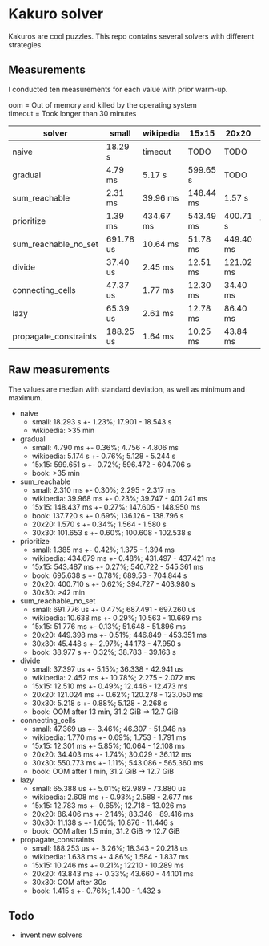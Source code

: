 # Kakuro solver

Kakuros are cool puzzles.
This repo contains several solvers with different strategies.

## Measurements

I conducted ten measurements for each value with prior warm-up.

oom = Out of memory and killed by the operating system  
timeout = Took longer than 30 minutes

solver                | small     | wikipedia | 15x15     | 20x20     | 30x30      | book       |
----------------------|-----------|-----------|-----------|-----------|------------|------------|
naive                 |  18.29 s  | timeout   | TODO      | TODO      | TODO       | TODO       |
gradual               |   4.79 ms |   5.17 s  | 599.65 s  | TODO      | TODO       | timeout    |
sum_reachable         |   2.31 ms |  39.96 ms | 148.44 ms |   1.57 s  | 101.653 s  | 137.72 s   |
prioritize            |   1.39 ms | 434.67 ms | 543.49 ms | 400.71 s  | timeout    | 695.64 s   |
sum_reachable_no_set  | 691.78 us |  10.64 ms |  51.78 ms | 449.40 ms |   45.45 s  |  38.98 s   |
divide                |  37.40 us |   2.45 ms |  12.51 ms | 121.02 ms |    5.22 s  | oom        |
connecting_cells      |  47.37 us |   1.77 ms |  12.30 ms |  34.40 ms |  550.77 ms | oom        |
lazy                  |  65.39 us |   2.61 ms |  12.78 ms |  86.40 ms |   11.14 s  | oom        |
propagate_constraints | 188.25 us |   1.64 ms |  10.25 ms |  43.84 ms | oom        |   1.42 s   |

## Raw measurements

The values are median with standard deviation, as well as minimum and maximum.

- naive
  - small: 18.293 s +- 1.23%; 17.901 - 18.543 s
  - wikipedia: >35 min
- gradual
  - small: 4.790 ms +- 0.36%;  4.756 -  4.806 ms
  - wikipedia: 5.174 s +- 0.76%; 5.128 - 5.244 s
  - 15x15: 599.651 s +- 0.72%; 596.472 - 604.706 s
  - book: >35 min
- sum_reachable
  - small: 2.310 ms +- 0.30%; 2.295 - 2.317 ms
  - wikipedia: 39.968 ms +- 0.23%; 39.747 - 401.241 ms
  - 15x15: 148.437 ms +- 0.27%; 147.605 - 148.950 ms
  - book: 137.720 s +- 0.69%; 136.126 - 138.796 s
  - 20x20: 1.570 s +- 0.34%; 1.564 - 1.580 s
  - 30x30: 101.653 s +- 0.60%; 100.608 - 102.538 s
- prioritize
  - small: 1.385 ms +- 0.42%; 1.375 - 1.394 ms
  - wikipedia: 434.679 ms +- 0.48%; 431.497 - 437.421 ms
  - 15x15: 543.487 ms +- 0.27%; 540.722 - 545.361 ms
  - book: 695.638 s +- 0.78%; 689.53 - 704.844 s
  - 20x20: 400.710 s +- 0.62%; 394.727 - 403.980 s
  - 30x30: >42 min
- sum_reachable_no_set
  - small: 691.776 us +- 0.47%; 687.491 - 697.260 us
  - wikipedia: 10.638 ms +- 0.29%; 10.563 - 10.669 ms
  - 15x15: 51.776 ms +- 0.13%; 51.648 - 51.896 ms
  - 20x20: 449.398 ms +- 0.51%; 446.849 - 453.351 ms
  - 30x30: 45.448 s +- 2.97%; 44.173 - 47.950 s
  - book: 38.977 s +- 0.32%; 38.783 - 39.163 s
- divide
  - small: 37.397 us +- 5.15%; 36.338 - 42.941 us
  - wikipedia: 2.452 ms +- 10.78%; 2.275 - 2.072 ms
  - 15x15: 12.510 ms +- 0.49%; 12.446 - 12.473 ms
  - 20x20: 121.024 ms +- 0.62%; 120.278 - 123.050 ms
  - 30x30: 5.218 s +- 0.88%; 5.128 - 2.268 s
  - book: OOM after 13 min, 31.2 GiB -> 12.7 GiB
- connecting_cells
  - small: 47.369 us +- 3.46%; 46.307 - 51.948 ns
  - wikipedia: 1.770 ms +- 0.69%; 1.753 - 1.791 ms
  - 15x15: 12.301 ms +- 5.85%; 10.064 - 12.108 ms
  - 20x20: 34.403 ms +- 1.74%; 30.029 - 36.112 ms
  - 30x30: 550.773 ms +- 1.11%; 543.086 - 565.360 ms
  - book: OOM after 1 min, 31.2 GiB -> 12.7 GiB
- lazy
  - small: 65.388 us +- 5.01%; 62.989 - 73.880 us
  - wikipedia: 2.608 ms +- 0.93%; 2.588 - 2.677 ms
  - 15x15: 12.783 ms +- 0.65%; 12.718 - 13.026 ms
  - 20x20: 86.406 ms +- 2.14%; 83.346 - 89.416 ms
  - 30x30: 11.138 s +- 1.66%; 10.876 - 11.446 s
  - book: OOM after 1.5 min, 31.2 GiB -> 12.7 GiB
- propagate_constraints
  - small: 188.253 us +- 3.26%; 18.343 - 20.218 us
  - wikipedia: 1.638 ms +- 4.86%; 1.584 - 1.837 ms
  - 15x15: 10.246 ms +- 0.21%; 12210 - 10.289 ms
  - 20x20: 43.843 ms +- 0.33%; 43.660 - 44.101 ms
  - 30x30: OOM after 30s
  - book: 1.415 s +- 0.76%; 1.400 - 1.432 s

## Todo

- invent new solvers
